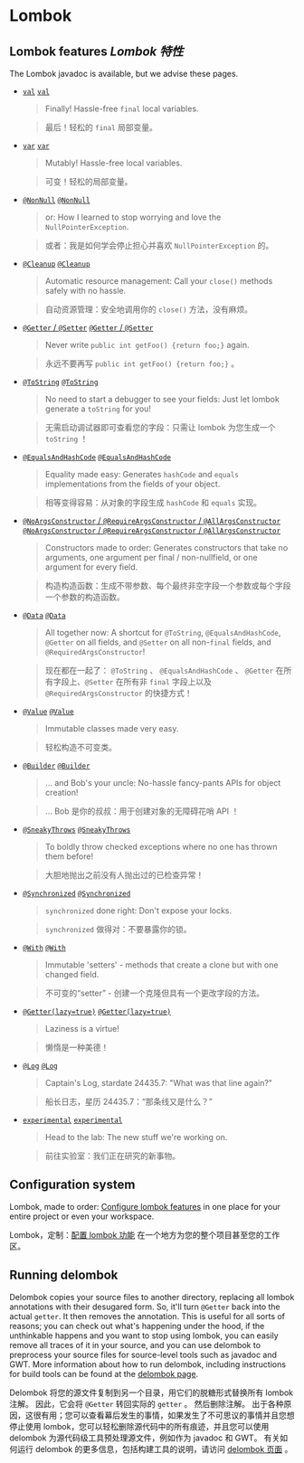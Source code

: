 # Lombok

## Lombok features _Lombok 特性_

The Lombok javadoc is available, but we advise these pages.

* [`val`](https://projectlombok.org/features/val) [`val`](./features/01%20val.md)

  > Finally! Hassle-free `final` local variables.

  > 最后！轻松的 `final` 局部变量。

* [`var`](https://projectlombok.org/features/var) [`var`](./features/02%20var.md)

  > Mutably! Hassle-free local variables.

  > 可变！轻松的局部变量。

* [`@NonNull`](https://projectlombok.org/features/NonNull) [`@NonNull`](./features/03%20NonNull.md)

  > or: How I learned to stop worrying and love the `NullPointerException`.

  > 或者：我是如何学会停止担心并喜欢 `NullPointerException` 的。

* [`@Cleanup`](https://projectlombok.org/features/Cleanup) [`@Cleanup`](./features/04%20Cleanup.md)

  > Automatic resource management: Call your `close()` methods safely with no hassle.

  > 自动资源管理：安全地调用你的 `close()` 方法，没有麻烦。

* [`@Getter` / `@Setter`](https://projectlombok.org/features/GetterSetter) [`@Getter` / `@Setter`](./features/05%20GetterSetter.md)

  > Never write `public int getFoo() {return foo;}` again.

  > 永远不要再写 `public int getFoo() {return foo;}` 。

* [`@ToString`](https://projectlombok.org/features/ToString) [`@ToString`](./features/06%20ToString.md)

  > No need to start a debugger to see your fields: Just let lombok generate a `toString` for you!

  > 无需启动调试器即可查看您的字段：只需让 lombok 为您生成一个 `toString` ！

* [`@EqualsAndHashCode`](https://projectlombok.org/features/EqualsAndHashCode) [`@EqualsAndHashCode`](./features/07%20EqualsAndHashCode.md)

  > Equality made easy: Generates `hashCode` and `equals` implementations from the fields of your object.

  > 相等变得容易：从对象的字段生成 `hashCode` 和 `equals` 实现。

* [`@NoArgsConstructor` / `@RequireArgsConstructor` / `@AllArgsConstructor`](https://projectlombok.org/features/constructor) [`@NoArgsConstructor` / `@RequireArgsConstructor` / `@AllArgsConstructor`](./features/08%20Constructor.md)

  > Constructors made to order: Generates constructors that take no arguments, one argument per final / non-nullfield, or one argument for every field.

  > 构造构造函数：生成不带参数、每个最终非空字段一个参数或每个字段一个参数的构造函数。

* [`@Data`](https://projectlombok.org/features/Data) [`@Data`](./features/09%20Data.md)

  > All together now: A shortcut for `@ToString`, `@EqualsAndHashCode`, `@Getter` on all fields, and `@Setter` on all non-`final` fields, and `@RequiredArgsConstructor`!

  > 现在都在一起了： `@ToString` 、 `@EqualsAndHashCode` 、 `@Getter` 在所有字段上、`@Setter` 在所有非 `final` 字段上以及 `@RequiredArgsConstructor` 的快捷方式！

* [`@Value`](https://projectlombok.org/features/Value) [`@Value`](./features/10%20Value.md)

  > Immutable classes made very easy.

  > 轻松构造不可变类。

* [`@Builder`](https://projectlombok.org/features/Builder) [`@Builder`](./features/11%20Builder.md)

  > ... and Bob's your uncle: No-hassle fancy-pants APIs for object creation!

  > ... Bob 是你的叔叔：用于创建对象的无障碍花哨 API ！

* [`@SneakyThrows`](https://projectlombok.org/features/SneakyThrows) [`@SneakyThrows`](./features/12%20SneakyThrows.md)

  > To boldly throw checked exceptions where no one has thrown them before!

  > 大胆地抛出之前没有人抛出过的已检查异常！

* [`@Synchronized`](https://projectlombok.org/features/Synchronized) [`@Synchronized`](./features/13%20Synchronized.md)

  > `synchronized` done right: Don't expose your locks.

  > `synchronized` 做得对：不要暴露你的锁。

* [`@With`](https://projectlombok.org/features/With) [`@With`](./features/14%20With.md)

  > Immutable 'setters' - methods that create a clone but with one changed field.

  > 不可变的“setter” - 创建一个克隆但具有一个更改字段的方法。

* [`@Getter(lazy=true)`](https://projectlombok.org/features/GetterLazy) [`@Getter(lazy=true)`](./features/15%20GetterLazy.md)

  > Laziness is a virtue!

  > 懒惰是一种美德！

* [`@Log`](https://projectlombok.org/features/log) [`@Log`](./features/16%20log.md)

  > Captain's Log, stardate 24435.7: "What was that line again?"

  > 船长日志，星历 24435.7：“那条线又是什么？”

* [`experimental`](https://projectlombok.org/features/experimental/all) [`experimental`](./experimental/experimental%20features.md)

  > Head to the lab: The new stuff we're working on.

  > 前往实验室：我们正在研究的新事物。


## Configuration system


Lombok, made to order: [Configure lombok features](https://projectlombok.org/features/configuration) in one place for your entire project or even your workspace.


Lombok，定制：[配置 lombok 功能](./configuration.md) 在一个地方为您的整个项目甚至您的工作区。


## Running delombok


Delombok copies your source files to another directory, replacing all lombok annotations with their desugared form. 
So, it'll turn `@Getter` back into the actual `getter`. 
It then removes the annotation. 
This is useful for all sorts of reasons; you can check out what's happening under the hood, if the unthinkable happens and you want to stop using lombok, you can easily remove all traces of it in your source, and you can use delombok to preprocess your source files for source-level tools such as javadoc and GWT. 
More information about how to run delombok, including instructions for build tools can be found at the [delombok page](https://projectlombok.org/features/delombok).


Delombok 将您的源文件复制到另一个目录，用它们的脱糖形式替换所有 lombok 注解。
因此，它会将 `@Getter` 转回实际的 `getter` 。
然后删除注解。
出于各种原因，这很有用；您可以查看幕后发生的事情，如果发生了不可思议的事情并且您想停止使用 lombok，您可以轻松删除源代码中的所有痕迹，并且您可以使用 delombok 为源代码级工具预处理源文件，例如作为 javadoc 和 GWT。
有关如何运行 delombok 的更多信息，包括构建工具的说明，请访问 [delombok 页面](./Delombok.md) 。

